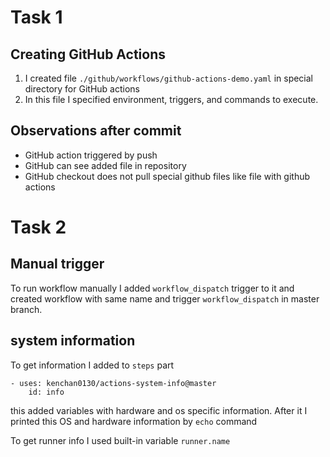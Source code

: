 # Task 1

## Creating GitHub Actions

1. I created file `./github/workflows/github-actions-demo.yaml` in special directory for GitHub actions
2. In this file I specified environment, triggers, and commands to execute.

## Observations after commit

- GitHub action triggered by push
- GitHub can see added file in repository
- GitHub checkout does not pull special github files like file with github actions

# Task 2

## Manual trigger

To run workflow manually I added `workflow_dispatch` trigger to it and created workflow with same name and trigger `workflow_dispatch` in master branch.

## system information

To get information I added to `steps` part
```
- uses: kenchan0130/actions-system-info@master
    id: info
```

this added variables with hardware and os specific information. After it I printed this OS and hardware information by `echo` command

To get runner info I used built-in variable `runner.name`
